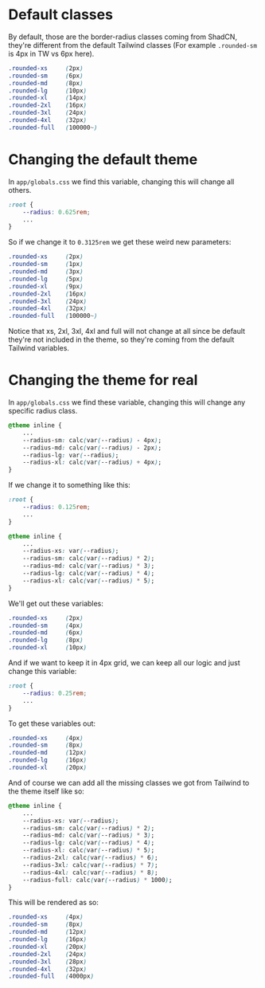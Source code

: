 # Default classes
By default, those are the border-radius classes coming from ShadCN, they're different from the default Tailwind classes (For example `.rounded-sm` is 4px in TW vs 6px here).

```CSS
.rounded-xs     (2px)
.rounded-sm     (6px)
.rounded-md     (8px)
.rounded-lg     (10px)
.rounded-xl     (14px)
.rounded-2xl    (16px)
.rounded-3xl    (24px)
.rounded-4xl    (32px)
.rounded-full   (100000~)
```

# Changing the default theme
In `app/globals.css` we find this variable, changing this will change all others.

```CSS
:root {
    --radius: 0.625rem;
    ...
}
```

So if we change it to `0.3125rem` we get these weird new parameters:

```CSS
.rounded-xs     (2px)
.rounded-sm     (1px)
.rounded-md     (3px)
.rounded-lg     (5px)
.rounded-xl     (9px)
.rounded-2xl    (16px)
.rounded-3xl    (24px)
.rounded-4xl    (32px)
.rounded-full   (100000~)
```

Notice that xs, 2xl, 3xl, 4xl and full will not change at all since be default they're not included in the theme, so they're coming from the default Tailwind variables.

# Changing the theme for real
In `app/globals.css` we find these variable, changing this will change any specific radius class.

```CSS
@theme inline {
    ...
    --radius-sm: calc(var(--radius) - 4px);
    --radius-md: calc(var(--radius) - 2px);
    --radius-lg: var(--radius);
    --radius-xl: calc(var(--radius) + 4px);
}
```

If we change it to something like this:

```CSS
:root {
    --radius: 0.125rem;
    ...
}
```

```CSS
@theme inline {
    ...
    --radius-xs: var(--radius);
    --radius-sm: calc(var(--radius) * 2);
    --radius-md: calc(var(--radius) * 3);
    --radius-lg: calc(var(--radius) * 4);
    --radius-xl: calc(var(--radius) * 5);
}
```

We'll get out these variables:

```CSS
.rounded-xs     (2px)
.rounded-sm     (4px)
.rounded-md     (6px)
.rounded-lg     (8px)
.rounded-xl     (10px)
```

And if we want to keep it in 4px grid, we can keep all our logic and just change this variable:

```CSS
:root {
    --radius: 0.25rem;
    ...
}
```

To get these variables out:

```CSS
.rounded-xs     (4px)
.rounded-sm     (8px)
.rounded-md     (12px)
.rounded-lg     (16px)
.rounded-xl     (20px)
```

And of course we can add all the missing classes we got from Tailwind to the theme itself like so:

```CSS
@theme inline {
    ...
    --radius-xs: var(--radius);
    --radius-sm: calc(var(--radius) * 2);
    --radius-md: calc(var(--radius) * 3);
    --radius-lg: calc(var(--radius) * 4);
    --radius-xl: calc(var(--radius) * 5);
    --radius-2xl: calc(var(--radius) * 6);
    --radius-3xl: calc(var(--radius) * 7);
    --radius-4xl: calc(var(--radius) * 8);
    --radius-full: calc(var(--radius) * 1000);
}
```

This will be rendered as so:

```CSS
.rounded-xs     (4px)
.rounded-sm     (8px)
.rounded-md     (12px)
.rounded-lg     (16px)
.rounded-xl     (20px)
.rounded-2xl    (24px)
.rounded-3xl    (28px)
.rounded-4xl    (32px)
.rounded-full   (4000px)
```